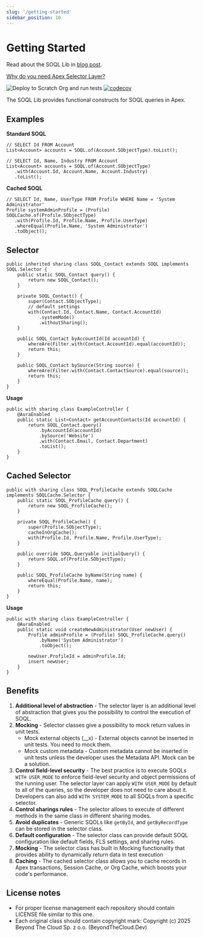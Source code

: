 ```yaml
---
slug: '/getting-started'
sidebar_position: 10
---
```


# Getting Started

Read about the SOQL Lib in [blog post](https://beyondthecloud.dev/blog/soql-lib).

[Why do you need Apex Selector Layer?](https://blog.beyondthecloud.dev/blog/why-do-you-need-selector-layer)

![Deploy to Scratch Org and run tests](https://github.com/beyond-the-cloud-dev/soql-lib/actions/workflows/ci.yml/badge.svg)
[![codecov](https://codecov.io/gh/beyond-the-cloud-dev/soql-lib/branch/main/graph/badge.svg)](https://codecov.io/gh/beyond-the-cloud-dev/soql-lib)

The SOQL Lib provides functional constructs for SOQL queries in Apex.

## Examples

**Standard SOQL**

```apex
// SELECT Id FROM Account
List<Account> accounts = SOQL.of(Account.SObjectType).toList();
```

```apex
// SELECT Id, Name, Industry FROM Account
List<Account> accounts = SOQL.of(Account.SObjectType)
   .with(Account.Id, Account.Name, Account.Industry)
   .toList();
```

**Cached SOQL**

```apex
// SELECT Id, Name, UserType FROM Profile WHERE Name = 'System Administrator'
Profile systemAdminProfile = (Profile) SOQLCache.of(Profile.SObjectType)
   .with(Profile.Id, Profile.Name, Profile.UserType)
   .whereEqual(Profile.Name, 'System Administrator')
   .toObject();
```

## Selector

```apex
public inherited sharing class SOQL_Contact extends SOQL implements SOQL.Selector {
    public static SOQL_Contact query() {
        return new SOQL_Contact();
    }

    private SOQL_Contact() {
        super(Contact.SObjectType);
        // default settings
        with(Contact.Id, Contact.Name, Contact.AccountId)
            .systemMode()
            .withoutSharing();
    }

    public SOQL_Contact byAccountId(Id accountId) {
        whereAre(Filter.with(Contact.AccountId).equal(accountId));
        return this;
    }

    public SOQL_Contact bySource(String source) {
        whereAre(Filter.with(Contact.ContactSource).equal(source));
        return this;
    }
}
```

**Usage**

```apex
public with sharing class ExampleController {
    @AuraEnabled
    public static List<Contact> getAccountContacts(Id accountId) {
        return SOQL_Contact.query()
            .byAccountId(accountId)
            .bySource('Website')
            .with(Contact.Email, Contact.Department)
            .toList();
    }
}
```

## Cached Selector

```apex
public with sharing class SOQL_ProfileCache extends SOQLCache implements SOQLCache.Selector {
    public static SOQL_ProfileCache query() {
        return new SOQL_ProfileCache();
    }

    private SOQL_ProfileCache() {
        super(Profile.SObjectType);
        cacheInOrgCache();
        with(Profile.Id, Profile.Name, Profile.UserType);
    }

    public override SOQL.Queryable initialQuery() {
        return SOQL.of(Profile.SObjectType);
    }

    public SOQL_ProfileCache byName(String name) {
        whereEqual(Profile.Name, name);
        return this;
    }
}
```

**Usage**

```apex
public with sharing class ExampleController {
    @AuraEnabled
    public static void createNewAdministrator(User newUser) {
        Profile adminProfile = (Profile) SOQL_ProfileCache.query()
            .byName('System Administrator')
            .toObject();

        newUser.ProfileId = adminProfile.Id;
        insert newUser;
    }
}
```

## Benefits

1. **Additional level of abstraction** - The selector layer is an additional level of abstraction that gives you the possibility to control the execution of SOQL.
2. **Mocking** - Selector classes give a possibility to mock return values in unit tests.
    - Mock external objects (__x) - External objects cannot be inserted in unit tests. You need to mock them.
    - Mock custom metadata - Custom metadata cannot be inserted in unit tests unless the developer uses the Metadata API. Mock can be a solution.
3. **Control field-level security** - The best practice is to execute SOQLs `WITH USER_MODE` to enforce field-level security and object permissions of the running user. The selector layer can apply `WITH USER_MODE` by default to all of the queries, so the developer does not need to care about it. Developers can also add `WITH SYSTEM_MODE` to all SOQLs from a specific selector.
4. **Control sharings rules** - The selector allows to execute of different methods in the same class in different sharing modes.
5. **Avoid duplicates** - Generic SQOLs like `getById`, and `getByRecordType` can be stored in the selector class.
6. **Default configuration** - The selector class can provide default SOQL configuration like default fields, FLS settings, and sharing rules.
7. **Mocking** - The selector class has built in Mocking functionality that provides ability to dynamically return data in test execution
8. **Caching** - The cached selector class allows you to cache records in Apex transactions, Session Cache, or Org Cache, which boosts your code's performance.

## License notes

- For proper license management each repository should contain LICENSE file similar to this one.
- Each original class should contain copyright mark: Copyright (c) 2025 Beyond The Cloud Sp. z o.o. (BeyondTheCloud.Dev)
